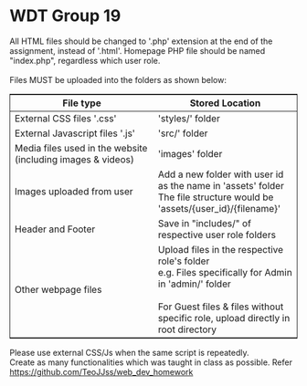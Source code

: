 <h1>WDT Group 19</h1>
All HTML files should be changed to '.php' extension at the end of the assignment, instead of '.html'.    
Homepage PHP file should be named "index.php", regardless which user role.  
<br><br>
Files MUST be uploaded into the folders as shown below:  
<table style='border:1px solid; width: 100%;'>
    <thead style='font-weight:bold;'>
        <th style='width: 50%;'>File type</th>
        <th style='width: 50%;'>Stored Location</th>
    </thead>
    <tr>
        <td>External CSS files '.css'</td>
        <td>'styles/' folder</td>
    </tr>
    <tr>
        <td>External Javascript files '.js'</td>
        <td>'src/' folder</td>
    </tr>
    <tr>
        <td>Media files used in the website <br>(including images & videos)</td>
        <td>'images' folder</td>
    </tr>
    <tr>
        <td>Images uploaded from user</td>
        <td>Add a new folder with user id as the name in 'assets' folder<br>
        The file structure would be 'assets/{user_id}/{filename}'</td>
    </tr>
    <tr>
        <td>Header and Footer</td>
        <td>Save in "includes/" of respective user role folders</td>
    </tr>
    <tr>
        <td>Other webpage files</td>
        <td>Upload files in the respective role's folder<br> 
        e.g. Files specifically for Admin in 'admin/' folder<br><br>
        For Guest files & files without specific role, upload directly in root directory</td>
    </tr>
</table>

Please use external CSS/Js when the same script is repeatedly.   
Create as many functionalities which was taught in class as possible. Refer https://github.com/TeoJJss/web_dev_homework   